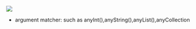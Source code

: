 ![](https://img-blog.csdnimg.cn/20201011184256120.png)
- argument matcher: such as anyInt(),anyString(),anyList(),anyCollection
